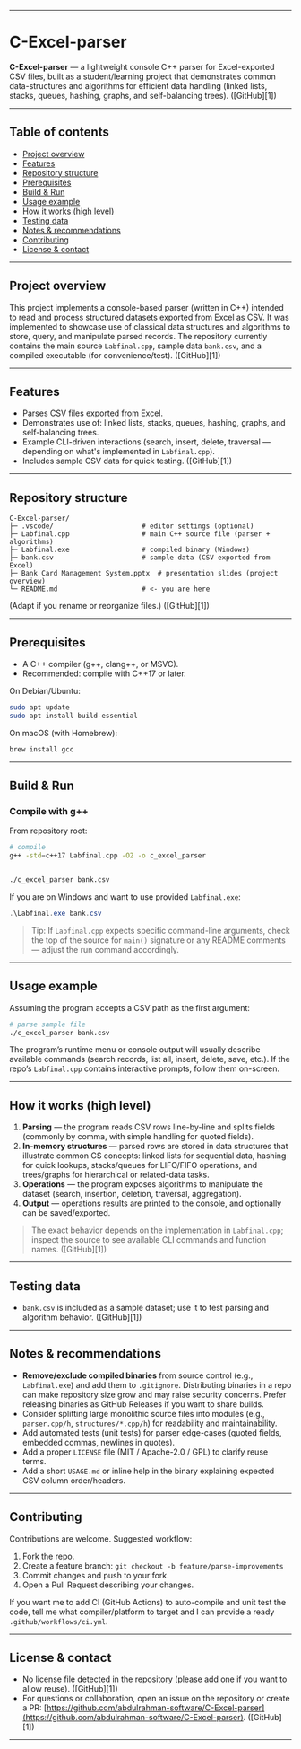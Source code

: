 
---

# C-Excel-parser

**C-Excel-parser** — a lightweight console C++ parser for Excel-exported CSV files, built as a student/learning project that demonstrates common data-structures and algorithms for efficient data handling (linked lists, stacks, queues, hashing, graphs, and self-balancing trees). ([GitHub][1])

---

## Table of contents

* [Project overview](#project-overview)
* [Features](#features)
* [Repository structure](#repository-structure)
* [Prerequisites](#prerequisites)
* [Build & Run](#build--run)
* [Usage example](#usage-example)
* [How it works (high level)](#how-it-works-high-level)
* [Testing data](#testing-data)
* [Notes & recommendations](#notes--recommendations)
* [Contributing](#contributing)
* [License & contact](#license--contact)

---

## Project overview

This project implements a console-based parser (written in C++) intended to read and process structured datasets exported from Excel as CSV. It was implemented to showcase use of classical data structures and algorithms to store, query, and manipulate parsed records. The repository currently contains the main source `Labfinal.cpp`, sample data `bank.csv`, and a compiled executable (for convenience/test). ([GitHub][1])

---

## Features

* Parses CSV files exported from Excel.
* Demonstrates use of: linked lists, stacks, queues, hashing, graphs, and self-balancing trees.
* Example CLI-driven interactions (search, insert, delete, traversal — depending on what's implemented in `Labfinal.cpp`).
* Includes sample CSV data for quick testing. ([GitHub][1])

---

## Repository structure

```
C-Excel-parser/
├─ .vscode/                      # editor settings (optional)
├─ Labfinal.cpp                  # main C++ source file (parser + algorithms)
├─ Labfinal.exe                  # compiled binary (Windows)
├─ bank.csv                      # sample data (CSV exported from Excel)
├─ Bank Card Management System.pptx  # presentation slides (project overview)
└─ README.md                     # <- you are here
```

(Adapt if you rename or reorganize files.) ([GitHub][1])

---

## Prerequisites

* A C++ compiler (g++, clang++, or MSVC).
* Recommended: compile with C++17 or later.

On Debian/Ubuntu:

```bash
sudo apt update
sudo apt install build-essential
```

On macOS (with Homebrew):

```bash
brew install gcc
```

---

## Build & Run

### Compile with g++

From repository root:

```bash
# compile
g++ -std=c++17 Labfinal.cpp -O2 -o c_excel_parser


./c_excel_parser bank.csv
```

If you are on Windows and want to use provided `Labfinal.exe`:

```powershell
.\Labfinal.exe bank.csv
```

> Tip: If `Labfinal.cpp` expects specific command-line arguments, check the top of the source for `main()` signature or any README comments — adjust the run command accordingly.

---

## Usage example

Assuming the program accepts a CSV path as the first argument:

```bash
# parse sample file
./c_excel_parser bank.csv

```

The program’s runtime menu or console output will usually describe available commands (search records, list all, insert, delete, save, etc.). If the repo’s `Labfinal.cpp` contains interactive prompts, follow them on-screen.

---

## How it works (high level)

1. **Parsing** — the program reads CSV rows line-by-line and splits fields (commonly by comma, with simple handling for quoted fields).
2. **In-memory structures** — parsed rows are stored in data structures that illustrate common CS concepts: linked lists for sequential data, hashing for quick lookups, stacks/queues for LIFO/FIFO operations, and trees/graphs for hierarchical or related-data tasks.
3. **Operations** — the program exposes algorithms to manipulate the dataset (search, insertion, deletion, traversal, aggregation).
4. **Output** — operations results are printed to the console, and optionally can be saved/exported.

> The exact behavior depends on the implementation in `Labfinal.cpp`; inspect the source to see available CLI commands and function names. ([GitHub][1])

---

## Testing data

* `bank.csv` is included as a sample dataset; use it to test parsing and algorithm behavior. ([GitHub][1])

---

## Notes & recommendations

* **Remove/exclude compiled binaries** from source control (e.g., `Labfinal.exe`) and add them to `.gitignore`. Distributing binaries in a repo can make repository size grow and may raise security concerns. Prefer releasing binaries as GitHub Releases if you want to share builds.
* Consider splitting large monolithic source files into modules (e.g., `parser.cpp/h`, `structures/*.cpp/h`) for readability and maintainability.
* Add automated tests (unit tests) for parser edge-cases (quoted fields, embedded commas, newlines in quotes).
* Add a proper `LICENSE` file (MIT / Apache-2.0 / GPL) to clarify reuse terms.
* Add a short `USAGE.md` or inline help in the binary explaining expected CSV column order/headers.

---

## Contributing

Contributions are welcome. Suggested workflow:

1. Fork the repo.
2. Create a feature branch: `git checkout -b feature/parse-improvements`
3. Commit changes and push to your fork.
4. Open a Pull Request describing your changes.

If you want me to add CI (GitHub Actions) to auto-compile and unit test the code, tell me what compiler/platform to target and I can provide a ready `.github/workflows/ci.yml`.

---

## License & contact

* No license file detected in the repository (please add one if you want to allow reuse). ([GitHub][1])
* For questions or collaboration, open an issue on the repository or create a PR: [https://github.com/abdulrahman-software/C-Excel-parser](https://github.com/abdulrahman-software/C-Excel-parser). ([GitHub][1])

---

